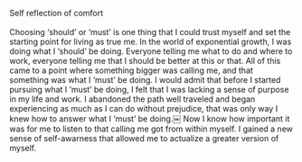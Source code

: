 Self reflection of comfort<br/><br/>
Choosing ‘should’ or ‘must’ is one thing that I could trust myself and set the starting point for living as true me. In the world of exponential growth, I was doing what I ‘should’ be doing. Everyone telling me what to do and where to work, everyone telling me that I should be better at this or that. All of this came to a point where something bigger was calling me, and that something was what I ‘must’ be doing. I would admit that before I started pursuing what I ‘must’ be doing, I felt that I was lacking a sense of purpose in my life and work. I abandoned the path well traveled and began experiencing as much as I can do without prejudice, that was only way I knew how to answer what I ‘must’ be doing.￼ Now I know how important it was for me to listen to that calling me got from within myself. I gained a new sense of self-awarness that allowed me to actualize a greater version of myself.
